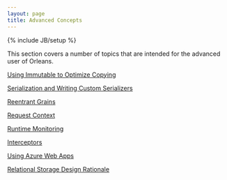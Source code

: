 ```yaml
---
layout: page
title: Advanced Concepts
---
```

{% include JB/setup %}

This section covers a number of topics that are intended for the advanced user of Orleans.

[Using Immutable to Optimize Copying](Using-Immutable-to-Optimize-Copying)

[Serialization and Writing Custom Serializers](Serialization)

[Reentrant Grains](Reentrant-Grains)

[Request Context](Request-Context)

[Runtime Monitoring](Runtime-Monitoring)

[Interceptors](Interceptors)

[Using Azure Web Apps](Using-Azure-Web-Apps)

[Relational Storage Design Rationale](Relational-Storage-Design-Rationale)
